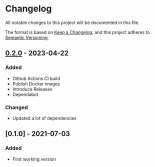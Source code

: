 # Changelog

All notable changes to this project will be documented in this file.

The format is based on [Keep a Changelog](https://keepachangelog.com/en/1.0.0/),
and this project adheres to [Semantic Versioning](https://semver.org/spec/v2.0.0.html).

## [0.2.0] - 2023-04-22

### Added

- Github Actions CI build
- Publish Docker images
- Introduce Releases
- Dependabot

### Changed

- Updated a lot of dependencies

## [0.1.0] - 2021-07-03

### Added

- First working version

[0.2.0]: https://github.com/rdepke/jetbrains-fls-exporter/compare/v0.2.0...HEAD
